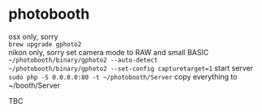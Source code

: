 # photobooth

osx only, sorry  
`brew upgrade gphoto2`  
nikon only, sorry set camera mode to RAW and small BASIC  
`~/photobooth/binary/gphoto2 --auto-detect  
~/photobooth/binary/gphoto2 --set-config capturetarget=1`
start server
`sudo php -S 0.0.0.0:80 -t ~/photobooth/Server`
copy everything to ~/booth/Server  

TBC
